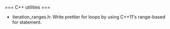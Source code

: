 === C++ utilities ===

* iteration_ranges.h: Write prettier for loops by using C++11's range-based for statement.
